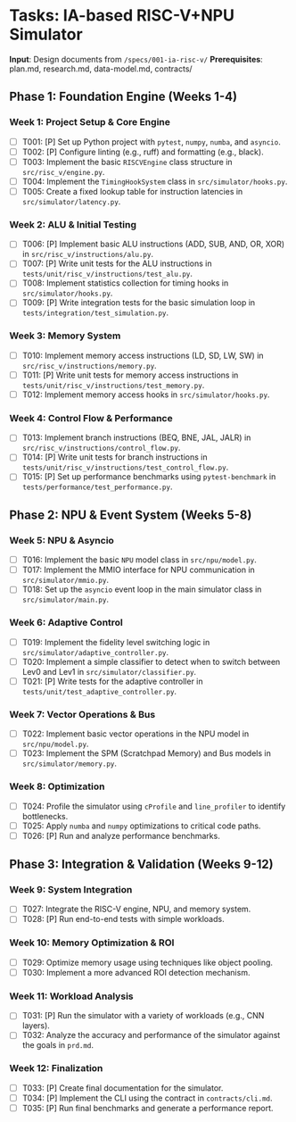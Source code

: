 # Tasks: IA-based RISC-V+NPU Simulator

**Input**: Design documents from `/specs/001-ia-risc-v/`
**Prerequisites**: plan.md, research.md, data-model.md, contracts/

## Phase 1: Foundation Engine (Weeks 1-4)

### Week 1: Project Setup & Core Engine
- [ ] T001: [P] Set up Python project with `pytest`, `numpy`, `numba`, and `asyncio`.
- [ ] T002: [P] Configure linting (e.g., ruff) and formatting (e.g., black).
- [ ] T003: Implement the basic `RISCVEngine` class structure in `src/risc_v/engine.py`.
- [ ] T004: Implement the `TimingHookSystem` class in `src/simulator/hooks.py`.
- [ ] T005: Create a fixed lookup table for instruction latencies in `src/simulator/latency.py`.

### Week 2: ALU & Initial Testing
- [ ] T006: [P] Implement basic ALU instructions (ADD, SUB, AND, OR, XOR) in `src/risc_v/instructions/alu.py`.
- [ ] T007: [P] Write unit tests for the ALU instructions in `tests/unit/risc_v/instructions/test_alu.py`.
- [ ] T008: Implement statistics collection for timing hooks in `src/simulator/hooks.py`.
- [ ] T009: [P] Write integration tests for the basic simulation loop in `tests/integration/test_simulation.py`.

### Week 3: Memory System
- [ ] T010: Implement memory access instructions (LD, SD, LW, SW) in `src/risc_v/instructions/memory.py`.
- [ ] T011: [P] Write unit tests for memory access instructions in `tests/unit/risc_v/instructions/test_memory.py`.
- [ ] T012: Implement memory access hooks in `src/simulator/hooks.py`.

### Week 4: Control Flow & Performance
- [ ] T013: Implement branch instructions (BEQ, BNE, JAL, JALR) in `src/risc_v/instructions/control_flow.py`.
- [ ] T014: [P] Write unit tests for branch instructions in `tests/unit/risc_v/instructions/test_control_flow.py`.
- [ ] T015: [P] Set up performance benchmarks using `pytest-benchmark` in `tests/performance/test_performance.py`.

## Phase 2: NPU & Event System (Weeks 5-8)

### Week 5: NPU & Asyncio
- [ ] T016: Implement the basic `NPU` model class in `src/npu/model.py`.
- [ ] T017: Implement the MMIO interface for NPU communication in `src/simulator/mmio.py`.
- [ ] T018: Set up the `asyncio` event loop in the main simulator class in `src/simulator/main.py`.

### Week 6: Adaptive Control
- [ ] T019: Implement the fidelity level switching logic in `src/simulator/adaptive_controller.py`.
- [ ] T020: Implement a simple classifier to detect when to switch between Lev0 and Lev1 in `src/simulator/classifier.py`.
- [ ] T021: [P] Write tests for the adaptive controller in `tests/unit/test_adaptive_controller.py`.

### Week 7: Vector Operations & Bus
- [ ] T022: Implement basic vector operations in the NPU model in `src/npu/model.py`.
- [ ] T023: Implement the SPM (Scratchpad Memory) and Bus models in `src/simulator/memory.py`.

### Week 8: Optimization
- [ ] T024: Profile the simulator using `cProfile` and `line_profiler` to identify bottlenecks.
- [ ] T025: Apply `numba` and `numpy` optimizations to critical code paths.
- [ ] T026: [P] Run and analyze performance benchmarks.

## Phase 3: Integration & Validation (Weeks 9-12)

### Week 9: System Integration
- [ ] T027: Integrate the RISC-V engine, NPU, and memory system.
- [ ] T028: [P] Run end-to-end tests with simple workloads.

### Week 10: Memory Optimization & ROI
- [ ] T029: Optimize memory usage using techniques like object pooling.
- [ ] T030: Implement a more advanced ROI detection mechanism.

### Week 11: Workload Analysis
- [ ] T031: [P] Run the simulator with a variety of workloads (e.g., CNN layers).
- [ ] T032: Analyze the accuracy and performance of the simulator against the goals in `prd.md`.

### Week 12: Finalization
- [ ] T033: [P] Create final documentation for the simulator.
- [ ] T034: [P] Implement the CLI using the contract in `contracts/cli.md`.
- [ ] T035: [P] Run final benchmarks and generate a performance report.
